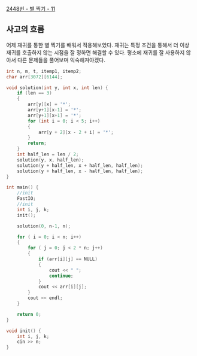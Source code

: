 [2448번 - 별 찍기 - 11](https://www.acmicpc.net/problem/2448)

## 사고의 흐름

어제 재귀를 통한 별 찍기를 배워서 적용해보았다. 재귀는 특정 조건을 통해서 더 이상 재귀를 호출하지 않는 시점을 잘 정하면 해결할 수 있다. 평소에 재귀를 잘 사용하지 않아서 다른 문제들을 풀어보며 익숙해져야겠다.

```cpp
int n, m, t, itemp1, itemp2;
char arr[3072][6144];

void solution(int y, int x, int len) {
	if (len == 3)
	{
		arr[y][x] = '*';
		arr[y+1][x-1] = '*';
		arr[y+1][x+1] = '*';
		for (int i = 0; i < 5; i++)
		{
			arr[y + 2][x - 2 + i] = '*';
		}
		return;
	}
	int half_len = len / 2;
	solution(y, x, half_len);
	solution(y + half_len, x + half_len, half_len);
	solution(y + half_len, x - half_len, half_len);
}

int main() {
	//init
	FastIO;
	//init
	int i, j, k;
	init();

	solution(0, n-1, n);

	for ( i = 0; i < n; i++)
	{
		for ( j = 0; j < 2 * n; j++)
		{
			if (arr[i][j] == NULL)
			{
				cout << " ";
				continue;
			}
			cout << arr[i][j];
		}
		cout << endl;
	}

	return 0;
}

void init() {
	int i, j, k;
	cin >> n;
}
```
